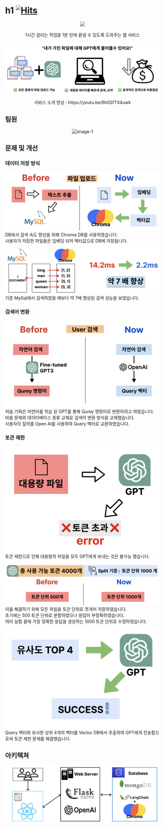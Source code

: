 # h1 [![Hits](https://hits.seeyoufarm.com/api/count/incr/badge.svg?url=https%3A%2F%2Fgithub.com%2FDDak-Dae&count_bg=%2379C83D&title_bg=%23555555&icon=&icon_color=%23E7E7E7&title=hits&edge_flat=false)](https://hits.seeyoufarm.com)            
<p align="center">
  <img src="https://github.com/DDak-Dae/.github/assets/99469068/c4f4e8cb-7103-446f-9f66-78ac598b077d">
</p>
<p align="center">
   1시간 걸리는 작업을 1분 만에 끝낼 수 있도록 도와주는 웹 서비스
</p>


<!-- ![Alt text](./images/image-3.png) -->
![Alt text](images/image-3.png)

<p align="center">
    서비스 소개 영상 : https://youtu.be/6h0SfTX4uwk
</p>

## 팀원
<p align="center">
  <img width="690" alt="image-1" src="https://github.com/DDak-Dae/.github/assets/99469068/6b6d35e7-ea6a-4dd5-981d-c676c93f7e41">
</p>



## 문제 및 개선
### 데이터 저장 방식
![Alt text](image-5.png)
DB에서 검색 속도 향상을 위해 Chroma DB를 사용하였습니다.  
사용자가 저장한 파일들은 임베딩 되어 벡터값으로 DB에 저장됩니다.  

![Alt text](image-6.png)
기존 MySql에서 검색하였을 때보다 약 7배 향상된 검색 성능을 보였습니다.

### 검색어 변환
![Alt text](image-8.png)
처음 기획은 자연어를 학습 된 GPT를 통해 Qurey 명령어로 변환하려고 하였습니다.  
비용 문제와 데이터베이스 종류 교체로 검색어 변환 방식을 교체했습니다.  
사용자의 질의를 Open AI를 사용하여 Query 벡터로 교환하였습니다. 

### 토큰 제한
![Alt text](image-10.png)
토큰 제한으로 인해 대용량의 파일을 모두 GPT에게 보내는 것은 불가능 했습니다.  

![Alt text](image-11.png)
이를 해결하기 위해 모든 파일을 토큰 단위로 쪼개어 저장하였습니다.  
초기에는 500 토큰 단위로 분할하였으나 응답이 부정확하였습니다.  
여러 실험 끝에 가장 정확한 응답을 생성하는 1000 토큰 단위로 수정하였습니다.  

![Alt text](image-13.png)
Query 벡터와 유사한 상위 4개의 벡터를 Vector DB에서 추출하여 GPT에게 전송함으로써 토큰 제한 문제를 해결했습니다.

## 아키텍쳐
![Alt text](image-14.png)



<!--

**Here are some ideas to get you started:**

🙋‍♀️ A short introduction - what is your organization all about?
🌈 Contribution guidelines - how can the community get involved?
👩‍💻 Useful resources - where can the community find your docs? Is there anything else the community should know?
🍿 Fun facts - what does your team eat for breakfast?
🧙 Remember, you can do mighty things with the power of [Markdown](https://docs.github.com/github/writing-on-github/getting-started-with-writing-and-formatting-on-github/basic-writing-and-formatting-syntax)
-->
